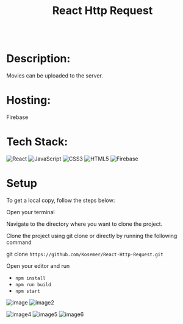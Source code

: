 <h1 align="center">React Http Request</h1>

<br>
<br>

# Description:

Movies can be uploaded to the server.

# Hosting:

 Firebase

# Tech Stack:
![React](https://img.shields.io/badge/react-%2320232a.svg?style=for-the-badge&logo=react&logoColor=%2361DAFB) 
![JavaScript](https://img.shields.io/badge/javascript-%23323330.svg?style=for-the-badge&logo=javascript&logoColor=%23F7DF1E) 
![CSS3](https://img.shields.io/badge/css3-%231572B6.svg?style=for-the-badge&logo=css3&logoColor=white) 
![HTML5](https://img.shields.io/badge/html5-%23E34F26.svg?style=for-the-badge&logo=html5&logoColor=white)
![Firebase](https://img.shields.io/badge/firebase-%23039BE5.svg?style=for-the-badge&logo=firebase)

# Setup
To get a local copy, follow the steps below:

Open your terminal

Navigate to the directory where you want to clone the project.

Clone the project using git clone or directly by running the following command

git clone `https://github.com/Kosemer/React-Http-Request.git`

Open your editor and run

* `npm install`
* `npm run build`
* `npm start`

![image](https://user-images.githubusercontent.com/82768146/196006748-f8478302-7ae4-4ac6-a0fa-ac48c57b6832.JPG)
![image2](https://user-images.githubusercontent.com/82768146/196006750-03685672-693e-4436-bd05-2b82edace2d7.JPG)

![image4](https://user-images.githubusercontent.com/82768146/196006942-02498d28-2164-466a-854a-2233cf9cba93.JPG)
![image5](https://user-images.githubusercontent.com/82768146/196006943-f9faa061-0b78-49d7-aa92-885145774d77.jpg)
![image6](https://user-images.githubusercontent.com/82768146/196007002-939cde27-d627-44aa-9097-29c6857adcbb.JPG)
